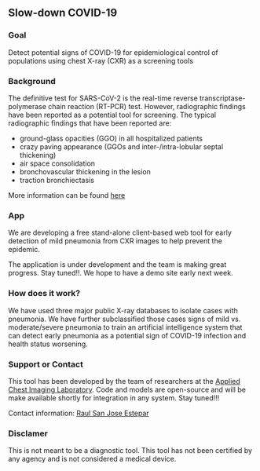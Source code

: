 ## Slow-down COVID-19

### Goal
Detect potential signs of COVID-19 for epidemiological control of populations using chest X-ray (CXR) as a screening tools

### Background
The definitive test for SARS-CoV-2 is the real-time reverse transcriptase-polymerase chain reaction (RT-PCR) test. However, radiographic findings have been reported as a potential tool for screening. The typical radiographic findings that have been reported are:
- ground-glass opacities (GGO) in all hospitalized patients
- crazy paving appearance (GGOs and inter-/intra-lobular septal thickening)
- air space consolidation
- bronchovascular thickening in the lesion
- traction bronchiectasis

More information can be found [here](https://radiopaedia.org/articles/coronavirus-disease-2019-covid-19-1?lang=us)

### App
We are developing a free stand-alone client-based web tool for early detection of mild pneumonia from CXR images to help prevent the epidemic. 

The application is under development and the team is making great progress. Stay tuned!!. We hope to have a demo site early next week.

### How does it work?
We have used three major public X-ray databases to isolate cases with pneumonia. We have further subclassified those cases signs of mild vs. moderate/severe pneumonia to train an artificial intelligence system that can detect early pneumonia as a potential sign of COVID-19 infection and health status worsening.  

### Support or Contact
This tool has been developed by the team of researchers at the [Applied Chest Imaging Laboratory](acil.med.harvard.edu). 
Code and models are open-source and will be make available shortly for integration in any system. Stay tuned!!!

Contact information: [Raul San Jose Estepar](rsanjose@bwh.harvard.edu)

### Disclamer
This is not meant to be a diagnostic tool. This tool has not been certified by any agency and is not considered a medical device.
